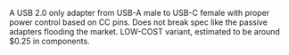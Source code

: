 A USB 2.0 only adapter from USB-A male to USB-C female with proper power control based on CC pins. Does not break spec like the passive adapters flooding the market.
LOW-COST variant, estimated to be around $0.25 in components.
